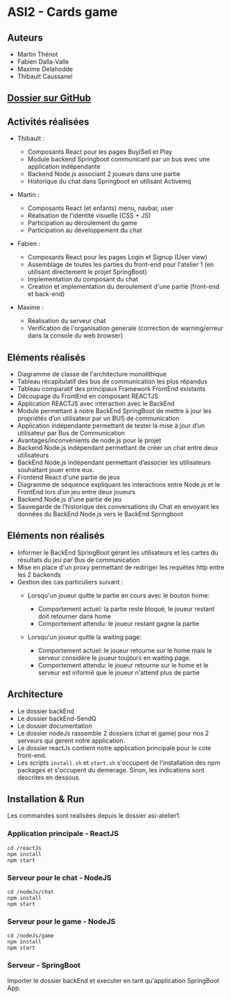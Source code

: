 # ASI2 - Cards game 

## Auteurs
 - Martin Thénot 
 - Fabien Dalla-Valle
 - Maxime Delahodde
 - Thibault Caussanel 

## [Dossier sur GitHub](http://github.com/fabiendv/asi-atelier1) 
 
## Activités réalisées

 - Thibault :
	- Composants React pour les pages Buy/Sell et Play
	- Module backend Springboot communicant par un bus avec une application indépendante
	- Backend Node.js associant 2 joueurs dans une partie
	- Historique du chat dans Springboot en utilisant Activemq

 - Martin : 
	- Composants React (et enfants) menu, navbar, user
	- Réalisation de l'identité visuelle (CSS + JS)
	- Participation au déroulement du game
	- Participation au développement du chat

 - Fabien :
	- Composants React pour les pages Login et Signup (User view)
	- Assemblage de toutes les parties du front-end pour l'atelier 1 (en utilisant directement le projet SpringBoot)
	- Implementation du composant du chat
	- Creation et implementation du deroulement d'une partie (front-end et back-end)

 - Maxime :
	- Realisation du serveur chat
	- Verification de l'organisation generale (correction de warning/erreur dans la console du web browser)

## Eléments réalisés

 - Diagramme de classe de l'architecture monolithique
 - Tableau récapitulatif des bus de communication les plus répandus
 - Tableau comparatif des principaux Framework FrontEnd existants
 - Découpage du FrontEnd en composant REACTJS
 - Application REACTJS avec interaction avec le BackEnd
 - Module permettant à notre BackEnd SpringBoot de mettre à jour les propriétés d’un utilisateur par un BUS de communication
 - Application indépendante permettant de tester la mise à jour d’un utilisateur par Bus de Communication
 - Avantages/inconvénients de node.js pour le projet
 - Backend Node.js indépendant permettant de créer un chat entre deux utilisateurs
 - BackEnd Node.js indépendant permettant d’associer les utilisateurs souhaitant jouer entre eux.
 - Frontend React d'une partie de jeux
 - Diagramme de séquence expliquant les interactions entre Node.js et le FrontEnd lors d’un jeu entre deux joueurs
 - Backend Node.js d'une partie de jeu
 - Sauvegarde de l’historique des conversations du Chat en envoyant les données du BackEnd Node.js vers le BackEnd Springboot

## Eléments non réalisés

 - Informer le BackEnd SpringBoot gérant les utilisateurs et les cartes du résultats du jeu par Bus de communication
 - Mise en place d'un proxy permettant de rediriger les requêtes http entre les 2 backends
 - Gestion des cas particuliers suivant : 
	- Lorsqu'un joueur quitte la partie en cours avec le bouton home:
		* Comportement actuel: la partie reste bloqué, le joueur restant doit retourner dans home
		* Comportement attendu: le joueur restant gagne la partie 

	- Lorsqu'un joueur quitte la waiting page:
		* Comportement actuel: le joueur retourne sur le home mais le serveur considère le joueur toujours en waiting page.
		* Comportement attendu: le joueur retourne sur le home et le serveur est informé que le joueur n'attend plus de partie

## Architecture

 - Le dossier backEnd
 - Le dossier backEnd-SendQ
 - Le dossier documentation
 - Le dossier nodeJs rassemble 2 dossiers (chat et game) pour nos 2 serveurs qui gerent notre application.
 - Le dossier reactJs contient notre application principale pour le cote front-end.
 - Les scripts `install.sh` et `start.sh` s'occupent de l'installation des npm packages et s'occupent du demerage. Sinon, les indications sont descrites en dessous.

## Installation & Run

 Les commandes sont realisées depuis le dossier asi-atelier1.

### Application principale - ReactJS

 ````
 cd /reactJs
 npm install
 npm start
 ````

### Serveur pour le chat - NodeJS

 ````
 cd /nodeJs/chat
 npm install
 npm start
 ````

### Serveur pour le game - NodeJS

 ````
 cd /nodeJs/game
 npm install
 npm start
 ````

### Serveur - SpringBoot

Importer le dossier backEnd et executer en tant qu'application SpringBoot App.
